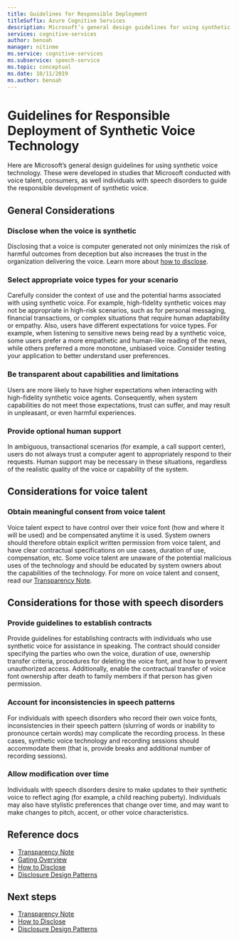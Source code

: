 ```yaml
---
title: Guidelines for Responsible Deployment
titleSuffix: Azure Cognitive Services
description: Microsoft’s general design guidelines for using synthetic voice technology. These were developed in studies that Microsoft conducted with voice talent, consumers, as well individuals with speech disorders to guide the responsible development of synthetic voice.
services: cognitive-services
author: benoah
manager: nitinme
ms.service: cognitive-services
ms.subservice: speech-service
ms.topic: conceptual
ms.date: 10/11/2019
ms.author: benoah
---
```

# Guidelines for Responsible Deployment of Synthetic Voice Technology
Here are Microsoft’s general design guidelines for using synthetic voice technology. These were developed in studies that Microsoft conducted with voice talent, consumers, as well individuals with speech disorders to guide the responsible development of synthetic voice.

## General Considerations
### Disclose when the voice is synthetic
Disclosing that a voice is computer generated not only minimizes the risk of harmful outcomes from deception but also increases the trust in the organization delivering the voice. Learn more about [how to disclose](concepts-disclosure-guidelines.md).

### Select appropriate voice types for your scenario
Carefully consider the context of use and the potential harms associated with using synthetic voice. For example, high-fidelity synthetic voices may not be appropriate in high-risk scenarios, such as for personal messaging, financial transactions, or complex situations that require human adaptability or empathy. Also, users have different expectations for voice types. For example, when listening to sensitive news being read by a synthetic voice, some users prefer a more empathetic and human-like reading of the news, while others preferred a more monotone, unbiased voice. Consider testing your application to better understand user preferences.

### Be transparent about capabilities and limitations
Users are more likely to have higher expectations when interacting with high-fidelity synthetic voice agents. Consequently, when system capabilities do not meet those expectations, trust can suffer, and may result in unpleasant, or even harmful experiences.

### Provide optional human support
In ambiguous, transactional scenarios (for example, a call support center), users do not always trust a computer agent to appropriately respond to their requests. Human support may be necessary in these situations, regardless of the realistic quality of the voice or capability of the system.


## Considerations for voice talent
### Obtain meaningful consent from voice talent
Voice talent expect to have control over their voice font (how and where it will be used) and be compensated anytime it is used. System owners should therefore obtain explicit written permission from voice talent, and have clear contractual specifications on use cases, duration of use, compensation, etc. Some voice talent are unaware of the potential malicious uses of the technology and should be educated by system owners about the capabilities of the technology. For more on voice talent and consent, read our [Transparency Note](https://aka.ms/neural-tts-transparency-note).


## Considerations for those with speech disorders
### Provide guidelines to establish contracts
Provide guidelines for establishing contracts with individuals who use synthetic voice for assistance in speaking. The contract should consider specifying the parties who own the voice, duration of use, ownership transfer criteria, procedures for deleting the voice font, and how to prevent unauthorized access. Additionally, enable the contractual transfer of voice font ownership after death to family members if that person has given permission.

### Account for inconsistencies in speech patterns
For individuals with speech disorders who record their own voice fonts, inconsistencies in their speech pattern (slurring of words or inability to pronounce certain words) may complicate the recording process.  In these cases, synthetic voice technology and recording sessions should accommodate them (that is, provide breaks and additional number of recording sessions).

### Allow modification over time
Individuals with speech disorders desire to make updates to their synthetic voice to reflect aging (for example, a child reaching puberty). Individuals may also have stylistic preferences that change over time, and may want to make changes to pitch, accent, or other voice characteristics.


## Reference docs

* [Transparency Note](https://aka.ms/neural-tts-transparency-note)
* [Gating Overview](concepts-gating-overview.md)
* [How to Disclose](concepts-disclosure-guidelines.md)
* [Disclosure Design Patterns](concepts-disclosure-patterns.md)

## Next steps

* [Transparency Note](https://aka.ms/neural-tts-transparency-note)
* [How to Disclose](concepts-disclosure-guidelines.md)
* [Disclosure Design Patterns](concepts-disclosure-patterns.md)
